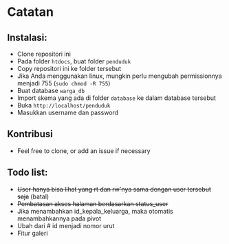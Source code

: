 # Catatan
## Instalasi:
- Clone repositori ini
- Pada folder `htdocs`, buat folder `penduduk`
- Copy repositori ini ke folder tersebut
- Jika Anda menggunakan linux, mungkin perlu mengubah permissionnya menjadi 755 (`sudo chmod -R 755`)
- Buat database `warga_db`
- Import skema yang ada di folder `database` ke dalam database tersebut
- Buka `http://localhost/penduduk`
- Masukkan username dan password

## Kontribusi
- Feel free to clone, or add an issue if necessary

## Todo list:
- ~~User hanya bisa lihat yang rt dan rw'nya sama dengan user tersebut saja~~ (batal)
- ~~Pembatasan akses halaman berdasarkan status_user~~
- Jika menambahkan id_kepala_keluarga, maka otomatis menambahkannya pada pivot
- Ubah dari # id menjadi nomor urut
- Fitur galeri
